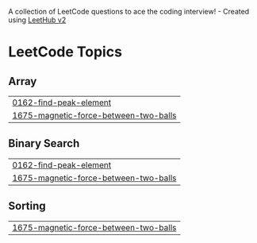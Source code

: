 A collection of LeetCode questions to ace the coding interview! - Created using [LeetHub v2](https://github.com/arunbhardwaj/LeetHub-2.0)
<!---LeetCode Topics Start-->
# LeetCode Topics
## Array
|  |
| ------- |
| [0162-find-peak-element](https://github.com/SasiDeepikaVasantha/Problems/tree/master/0162-find-peak-element) |
| [1675-magnetic-force-between-two-balls](https://github.com/SasiDeepikaVasantha/Problems/tree/master/1675-magnetic-force-between-two-balls) |
## Binary Search
|  |
| ------- |
| [0162-find-peak-element](https://github.com/SasiDeepikaVasantha/Problems/tree/master/0162-find-peak-element) |
| [1675-magnetic-force-between-two-balls](https://github.com/SasiDeepikaVasantha/Problems/tree/master/1675-magnetic-force-between-two-balls) |
## Sorting
|  |
| ------- |
| [1675-magnetic-force-between-two-balls](https://github.com/SasiDeepikaVasantha/Problems/tree/master/1675-magnetic-force-between-two-balls) |
<!---LeetCode Topics End-->